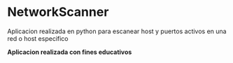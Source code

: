 # NetworkScanner
Aplicacion realizada en python para escanear host y puertos activos en una red o host especifico

__Aplicacion realizada con fines educativos__

 
